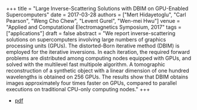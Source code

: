 +++
title = "Large Inverse-Scattering Solutions with DBIM on GPU-Enabled Supercomputers"
date = 2017-03-28
authors = ["Mert Hidayetoglu", "Carl Pearson", "Weng Cho Chew", "Levent Gurel", "Wen-mei Hwu"]
venue = "Applied and Computational Electromagnetics Symposium, 2017"
tags = ["applications"]
draft = false
abstract = "We report inverse-scattering solutions on supercomputers involving large numbers of graphics processing units (GPUs). The distorted-Born iterative method (DBIM) is employed for the iterative inversions. In each iteration, the required forward problems are distributed among computing nodes equipped with GPUs, and solved with the multilevel fast multipole algorithm. A tomographic reconstruction of a synthetic object with a linear dimension of one hundred wavelengths is obtained on 256 GPUs. The results show that DBIM obtains images approximately four times faster on GPUs, compared to parallel executions on traditional CPU-only computing nodes."
+++

* [pdf](/pdf/2017aces-dbim.pdf)